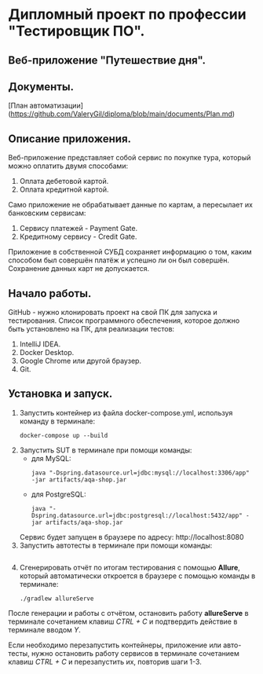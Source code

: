 # Дипломный проект по профессии "Тестировщик ПО".
## Веб-приложение "Путешествие дня".

## Документы.
[План автоматизации] (https://github.com/ValeryGil/diploma/blob/main/documents/Plan.md)

## Описание приложения.
Веб-приложение представляет собой сервис по покупке тура, который можно оплатить двумя способами:
  1. Оплата дебетовой картой.
  2. Оплата кредитной картой.

Само приложение не обрабатывает данные по картам, а пересылает их банковским сервисам:
  1. Сервису платежей - Payment Gate.
  2. Кредитному сервису - Credit Gate.

Приложение в собственной СУБД сохраняет информацию о том, каким способом был совершён платёж и успешно ли он был совершён.
Сохранение данных карт не допускается.

## Начало работы.
GitHub - нужно клонировать проект на свой ПК для запуска и тестирования.
Список программного обеспечения, которое должно быть установлено на ПК, для реализации тестов:
  1. IntelliJ IDEA.
  2. Docker Desktop.
  3. Google Chrome или другой браузер.
  4. Git.

## Установка и запуск.
1. Запустить контейнер из файла docker-compose.yml, используя команду в терминале:
   ```
   docker-compose up --build
   ```
2. Запустить SUT в терминале при помощи команды:
   - для MySQL:
     ```
     java "-Dspring.datasource.url=jdbc:mysql://localhost:3306/app" -jar artifacts/aqa-shop.jar
     ```
   - для PostgreSQL:
     ```
     java "-Dspring.datasource.url=jdbc:postgresql://localhost:5432/app" -jar artifacts/aqa-shop.jar
     ```
   Сервис будет запущен в браузере по адресу: http://localhost:8080
3. Запустить автотесты в терминале при помощи команды:
   ```
   
4. Сгенерировать отчёт по итогам тестирования с помощью **Allure**, который автоматически откроется в браузере с помощью команды в терминале:
   ```
   ./gradlew allureServe
   ```

После генерации и работы с отчётом, остановить работу **allureServe** в терминале сочетанием клавиш _CTRL + C_ и
подтвердить действие в терминале вводом _Y_.

Если необходимо перезапустить контейнеры, приложение или авто-тесты, нужно остановить работу сервисов в терминале
сочетанием клавиш _CTRL + C_ и перезапустить их, повторив шаги 1-3.
